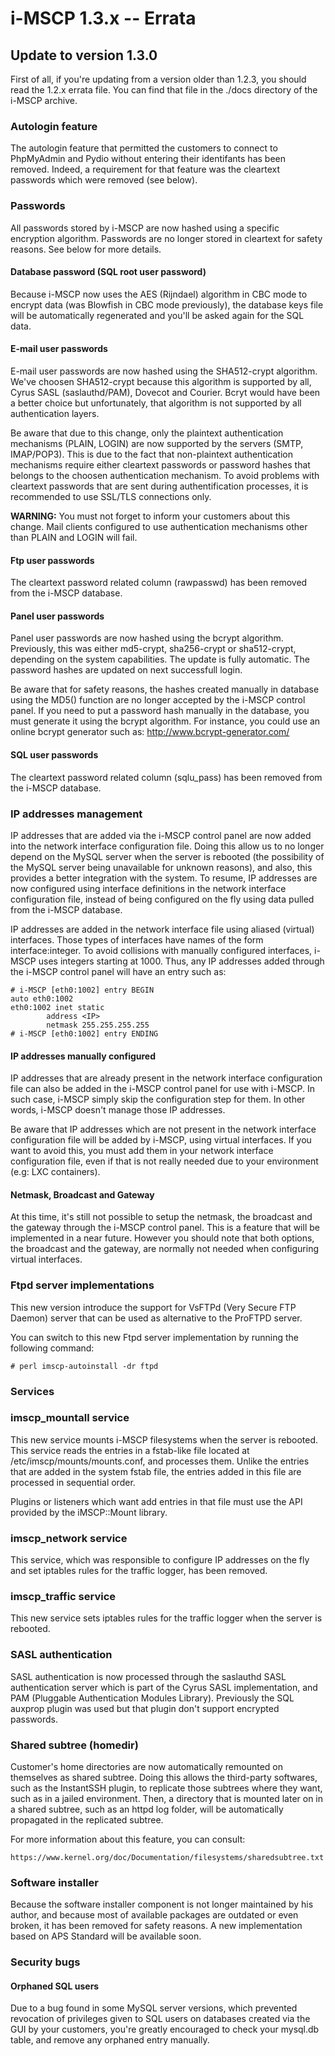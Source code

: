 # i-MSCP 1.3.x -- Errata

## Update to version 1.3.0

First of all, if you're updating from a version older than 1.2.3, you should read the 1.2.x errata file. You can find
that file in the ./docs directory of the i-MSCP archive.

### Autologin feature

The autologin feature that permitted the customers to connect to PhpMyAdmin and Pydio without entering their identifants
has been removed. Indeed, a requirement for that feature was the cleartext passwords which were removed (see below).

### Passwords

All passwords stored by i-MSCP are now hashed using a specific encryption algorithm. Passwords are no longer stored in
cleartext for safety reasons. See below for more details.

#### Database password (SQL root user password)

Because i-MSCP now uses the AES (Rijndael) algorithm in CBC mode to encrypt data (was Blowfish in CBC mode previously),
the database keys file will be automatically regenerated and you'll be asked again for the SQL data.

#### E-mail user passwords

E-mail user passwords are now hashed using the SHA512-crypt algorithm. We've choosen SHA512-crypt because this algorithm
is supported by all, Cyrus SASL (saslauthd/PAM), Dovecot and Courier. Bcryt would have been a better choice but
unfortunately, that algorithm is not supported by all authentication layers.

Be aware that due to this change, only the plaintext authentication mechanisms (PLAIN, LOGIN) are now supported by the
servers (SMTP, IMAP/POP3). This is due to the fact that non-plaintext authentication mechanisms require either
cleartext passwords or password hashes that belongs to the choosen authentication mechanism. To avoid problems with
cleartext passwords that are sent during authentification processes, it is recommended to use SSL/TLS connections only.

**WARNING:** You must not forget to inform your customers about this change. Mail clients configured to use
authentication mechanisms other than PLAIN and LOGIN will fail.

#### Ftp user passwords

The cleartext password related column (rawpasswd) has been removed from the i-MSCP database.

#### Panel user passwords

Panel user passwords are now hashed using the bcrypt algorithm. Previously, this was either md5-crypt, sha256-crypt or
sha512-crypt, depending on the system capabilities. The update is fully automatic. The password hashes are updated on
next successfull login.

Be aware that for safety reasons, the hashes created manually in database using the MD5() function are no longer
accepted by the i-MSCP control panel. If you need to put a password hash manually in the database, you must generate it
using the bcrypt algorithm. For instance, you could use an online bcrypt generator such as: http://www.bcrypt-generator.com/

#### SQL user passwords

The cleartext password related column (sqlu_pass) has been removed from the i-MSCP database.

### IP addresses management
 
IP addresses that are added via the i-MSCP control panel are now added into the network interface configuration file.
Doing this allow us to no longer depend on the MySQL server when the server is rebooted (the possibility of the MySQL
server being unavailable for unknown reasons), and also, this provides a better integration with the system. To resume,
IP addresses are now configured using interface definitions in the network interface configuration file, instead of being
configured on the fly using data pulled from the i-MSCP database.
 
IP addresses are added in the network interface file using aliased (virtual) interfaces. Those types of interfaces have
names of the form interface:integer. To avoid collisions with manually configured interfaces, i-MSCP uses integers
starting at 1000. Thus, any IP addresses added through the i-MSCP control panel will have an entry such as:
 
```
# i-MSCP [eth0:1002] entry BEGIN
auto eth0:1002
eth0:1002 inet static
        address <IP>
        netmask 255.255.255.255
# i-MSCP [eth0:1002] entry ENDING
```
 
#### IP addresses manually configured
 
IP addresses that are already present in the network interface configuration file can also be added in the i-MSCP control
panel for use with i-MSCP. In such case, i-MSCP simply skip the configuration step for them. In other words, i-MSCP
doesn't manage those IP addresses.

Be aware that IP addresses which are not present in the network interface configuration file will be added by i-MSCP,
using virtual interfaces. If you want to avoid this, you must add them in your network interface configuration file,
even if that is not really needed due to your environment (e.g: LXC containers).

#### Netmask, Broadcast and Gateway
 
At this time, it's still not possible to setup the netmask, the broadcast and the gateway through the i-MSCP control
panel. This is a feature that will be implemented in a near future. However you should note that both options, the
broadcast and the gateway, are normally not needed when configuring virtual interfaces.

### Ftpd server implementations

This new version introduce the support for VsFTPd (Very Secure FTP Daemon) server that can be used as alternative to the
ProFTPD server.

You can switch to this new Ftpd server implementation by running the following command:

```shell
# perl imscp-autoinstall -dr ftpd
```

### Services

### imscp_mountall service

This new service mounts i-MSCP filesystems when the server is rebooted. This service reads the entries in a fstab-like
file located at /etc/imscp/mounts/mounts.conf, and processes them. Unlike the entries that are added in the system fstab
file, the entries added in this file are processed in sequential order.

Plugins or listeners which want add entries in that file must use the API provided by the iMSCP::Mount library.

### imscp_network service

This service, which was responsible to configure IP addresses on the fly and set iptables rules for the traffic logger,
has been removed.

### imscp_traffic service

This new service sets iptables rules for the traffic logger when the server is rebooted.

### SASL authentication

SASL authentication is now processed through the saslauthd SASL authentication server which is part of the Cyrus SASL
implementation, and PAM (Pluggable Authentication Modules Library). Previously the SQL auxprop plugin was used but that
plugin don't support encrypted passwords.

### Shared subtree (homedir)

Customer's home directories are now automatically remounted on themselves as shared subtree. Doing this allows the
third-party softwares, such as the InstantSSH plugin, to replicate those subtrees where they want, such as in a jailed
environment. Then, a directory that is mounted later on in a shared subtree, such as an httpd log folder, will be
automatically propagated in the replicated subtree.

For more information about this feature, you can consult:

```
https://www.kernel.org/doc/Documentation/filesystems/sharedsubtree.txt
```

### Software installer

Because the software installer component is not longer maintained by his author, and because most of available packages
are outdated or even broken, it has been removed for safety reasons. A new implementation based on APS Standard will be
available soon.

### Security bugs
#### Orphaned SQL users

Due to a bug found in some MySQL server versions, which prevented revocation of privileges given to SQL users on databases created via the GUI by your customers, you're greatly encouraged to check your mysql.db table, and remove any orphaned entry manually.

